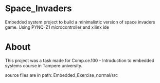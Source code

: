 # Space_Invaders
Embedded system project to build a minimalistic version of space invaders game.  Using PYNQ-Z1 microcontroller and xilinx ide

# About
This project was a task made for Comp.ce.100 - Introduction to embedded systems course in Tampere university.


source files are in path: Embedded_Exercise_normal/src



